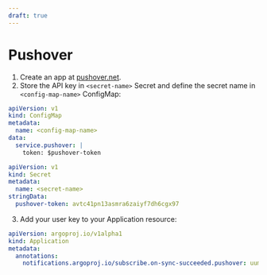 ```yaml
---
draft: true
---
```


# Pushover

1. Create an app at [pushover.net](https://pushover.net/apps/build).
2. Store the API key in `<secret-name>` Secret and define the secret name in `<config-map-name>` ConfigMap:

```yaml
apiVersion: v1
kind: ConfigMap
metadata:
  name: <config-map-name>
data:
  service.pushover: |
    token: $pushover-token
```

```yaml
apiVersion: v1
kind: Secret
metadata:
  name: <secret-name>
stringData:
  pushover-token: avtc41pn13asmra6zaiyf7dh6cgx97
```

3. Add your user key to your Application resource:

```yaml
apiVersion: argoproj.io/v1alpha1
kind: Application
metadata:
  annotations:
    notifications.argoproj.io/subscribe.on-sync-succeeded.pushover: uumy8u4owy7bgkapp6mc5mvhfsvpcd
```
